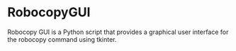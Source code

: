 # RobocopyGUI
Robocopy GUI is a Python script that provides a graphical user interface for the robocopy command using tkinter.
